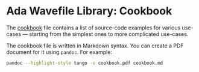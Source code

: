 Ada Wavefile Library: Cookbook
==============================

The [cookbook](cookbook.md) file contains a list of source-code examples for
various use-cases — starting from the simplest ones to more complicated
use-cases.

The cookbook file is written in Markdown syntax. You can create a PDF document
for it using `pandoc`. For example:

```sh
pandoc --highlight-style tango -o cookbook.pdf cookbook.md
```
